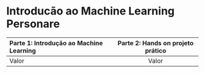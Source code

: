 # Introducão ao Machine Learning Personare
Parte 1: Introdução ao Machine Learning  | Parte 2: Hands on projeto prático |
:--------- | :------: | 
Valor | Valor |
